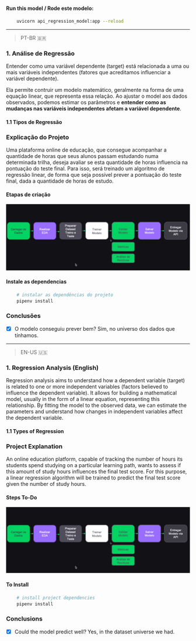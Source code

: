 #### Run this model / Rode este modelo:
```bash
    uvicorn api_regression_model:app --reload
```

---

> PT-BR 🇧🇷
### 1. Análise de Regressão
Entender como uma variável dependente (target) está relacionada a uma ou mais variáveis independentes (fatores que acreditamos influenciar a variável dependente).

Ela permite contruir um modelo matemático, geralmente na forma de uma equação linear, que representa essa relação. Ao ajustar o model aos dados observados, podemos estimar os parâmetros e **entender como as mudanças nas variáveis independentes afetam a variável dependente**.

#### 1.1 Tipos de Regressão

### Explicação do Projeto
Uma plataforma online de educação, que consegue acompanhar a quantidade de horas que seus alunos passam estudando numa determinada trilha, deseja avaliar se esta quantidade de horas influencia na pontuação do teste final. Para isso, será treinado um algoritmo de regressão linear, de forma que seja possível prever a pontuação do teste final, dada a quantidade de horas de estudo.

#### Etapas de criação
![Alt text](stepsToDo.png)

#### Instale as dependencias
```bash
    # instalar as dependências do projeto
    pipenv install
```

### Conclusões
- [X] O modelo conseguiu prever bem? Sim, no universo dos dados que tínhamos.

---
> EN-US 🇺🇸
### 1. Regression Analysis (English)
Regression analysis aims to understand how a dependent variable (target) is related to one or more independent variables (factors believed to influence the dependent variable). It allows for building a mathematical model, usually in the form of a linear equation, representing this relationship. By fitting the model to the observed data, we can estimate the parameters and understand how changes in independent variables affect the dependent variable.

#### 1.1 Types of Regression

### Project Explanation
An online education platform, capable of tracking the number of hours its students spend studying on a particular learning path, wants to assess if this amount of study hours influences the final test score. For this purpose, a linear regression algorithm will be trained to predict the final test score given the number of study hours.

#### Steps To-Do
![Alt text](stepsToDo.png)

#### To Install
```bash
    # install project dependencies
    pipenv install
```

### Conclusions
- [X] Could the model predict well? Yes, in the dataset universe we had.